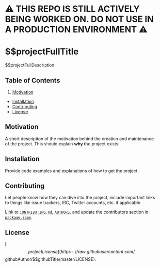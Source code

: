 # ⚠ THIS REPO IS STILL ACTIVELY BEING WORKED ON. DO NOT USE IN A PRODUCTION ENVIRONMENT ⚠

# $$projectFullTitle

$$projectFullDescription

## Table of Contents

1. [Motivation](#motivation)
- [Installation](#installation)
- [Contributing](#contributing)
- [License](#license)

## Motivation

A short description of the motivation behind the creation and maintenance of the project. This should explain **why** the project exists.

## Installation

Provide code examples and explanations of how to get the project.

## Contributing

Let people know how they can dive into the project, include important links to things like issue trackers, IRC, Twitter accounts, etc. if applicable.

Link to [`CONTRIBUTING.md`](https://github.com/$$githubAuthor/$$githubTitle/blob/master/CONTRIBUTING.md), [`AUTHORS`](https://github.com/$$githubAuthor/$$githubTitle/blob/master/AUTHORS), and update the contributors section in [`package.json`](https://github.com/$$githubAuthor/$$githubTitle/blob/master/package.json).

## License

[$$projectLicense](https://raw.githubusercontent.com/$$githubAuthor/$$githubTitle/master/LICENSE).

